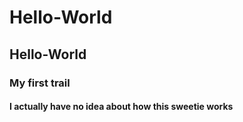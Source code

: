 Hello-World
===========
## Hello-World
### My first trail
#### I actually have no idea about how this sweetie works

